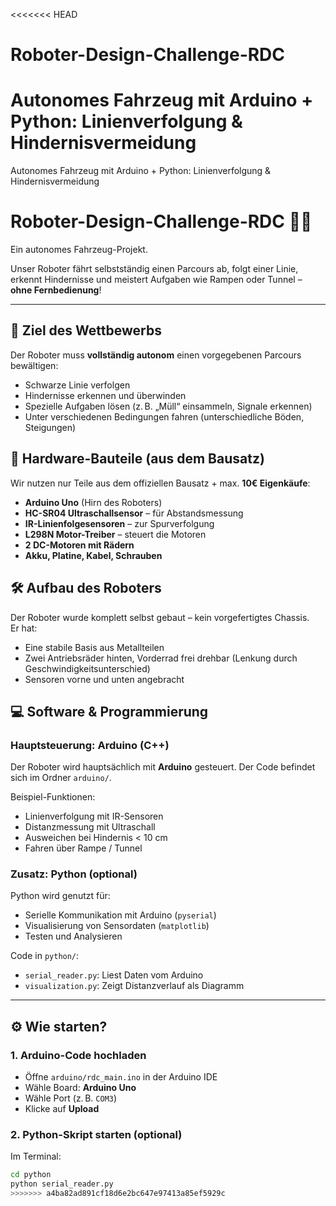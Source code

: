 <<<<<<< HEAD
# Roboter-Design-Challenge-RDC
Autonomes Fahrzeug mit Arduino + Python: Linienverfolgung &amp; Hindernisvermeidung
=======
Autonomes Fahrzeug mit Arduino + Python: Linienverfolgung &amp; Hindernisvermeidung

# Roboter-Design-Challenge-RDC 🤖🚗

Ein autonomes Fahrzeug-Projekt.

Unser Roboter fährt selbstständig einen Parcours ab, folgt einer Linie, erkennt Hindernisse und meistert Aufgaben wie Rampen oder Tunnel – **ohne Fernbedienung**!

---

## 🏁 Ziel des Wettbewerbs

Der Roboter muss **vollständig autonom** einen vorgegebenen Parcours bewältigen:
- Schwarze Linie verfolgen
- Hindernisse erkennen und überwinden
- Spezielle Aufgaben lösen (z. B. „Müll“ einsammeln, Signale erkennen)
- Unter verschiedenen Bedingungen fahren (unterschiedliche Böden, Steigungen)

## 🧱 Hardware-Bauteile (aus dem Bausatz)

Wir nutzen nur Teile aus dem offiziellen Bausatz + max. **10€ Eigenkäufe**:

- **Arduino Uno** (Hirn des Roboters)
- **HC-SR04 Ultraschallsensor** – für Abstandsmessung
- **IR-Linienfolgesensoren** – zur Spurverfolgung
- **L298N Motor-Treiber** – steuert die Motoren
- **2 DC-Motoren mit Rädern**
- **Akku, Platine, Kabel, Schrauben**

## 🛠️ Aufbau des Roboters

Der Roboter wurde komplett selbst gebaut – kein vorgefertigtes Chassis.  
Er hat:
- Eine stabile Basis aus Metallteilen
- Zwei Antriebsräder hinten, Vorderrad frei drehbar (Lenkung durch Geschwindigkeitsunterschied)
- Sensoren vorne und unten angebracht


## 💻 Software & Programmierung

### Hauptsteuerung: Arduino (C++)
Der Roboter wird hauptsächlich mit **Arduino** gesteuert. Der Code befindet sich im Ordner `arduino/`.

Beispiel-Funktionen:
- Linienverfolgung mit IR-Sensoren
- Distanzmessung mit Ultraschall
- Ausweichen bei Hindernis < 10 cm
- Fahren über Rampe / Tunnel

### Zusatz: Python (optional)
Python wird genutzt für:
- Serielle Kommunikation mit Arduino (`pyserial`)
- Visualisierung von Sensordaten (`matplotlib`)
- Testen und Analysieren

Code in `python/`:
- `serial_reader.py`: Liest Daten vom Arduino
- `visualization.py`: Zeigt Distanzverlauf als Diagramm

---

## ⚙️ Wie starten?

### 1. Arduino-Code hochladen
- Öffne `arduino/rdc_main.ino` in der Arduino IDE
- Wähle Board: **Arduino Uno**
- Wähle Port (z. B. `COM3`)
- Klicke auf **Upload**

### 2. Python-Skript starten (optional)
Im Terminal:
```bash
cd python
python serial_reader.py
>>>>>>> a4ba82ad891cf18d6e2bc647e97413a85ef5929c
